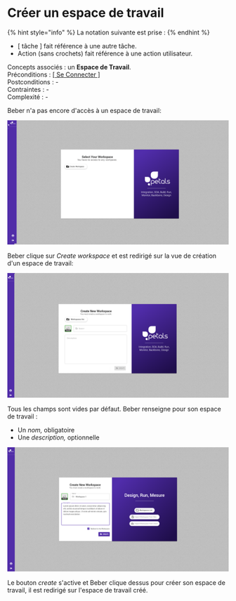 # Créer un espace de travail

{% hint style="info" %}
La notation suivante est prise :
{% endhint %}

* \[ tâche \] fait référence à une autre tâche.
* Action \(sans crochets\) fait référence à une action utilisateur.

Concepts associés : un **Espace de Travail**.  
Préconditions : [\[ Se Connecter \]](se-connecter.md)  
Postconditions : -  
Contraintes : -  
Complexité : -  
  
Beber n'a pas encore d'accès à un espace de travail:

![](../../.gitbook/assets/bertrand-workspace-select-0.png)

Beber clique sur _Create workspace_ et est redirigé sur la vue de création d'un espace de travail: 

![](../../.gitbook/assets/bertrand-workspace-create-1.png)

Tous les champs sont vides par défaut. Beber renseigne pour son espace de travail :

* Un _nom,_ obligatoire 
* Une _description,_ optionnelle

![Cette vue est obsol&#xE8;te et sera mise &#xE0; jour.](../../.gitbook/assets/workspace-create.png)

Le bouton _create_ s'active et Beber clique dessus pour créer son espace de travail, il est redirigé sur l'espace de travail créé.

